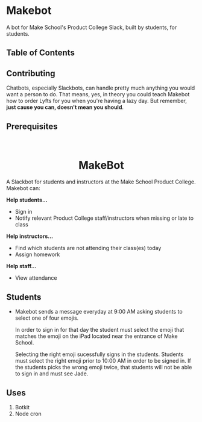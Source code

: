 # Makebot
A bot for Make School's Product College Slack, built by students, for
students.

## Table of Contents

## Contributing
Chatbots, especially Slackbots, can handle pretty much anything you would
want a person to do. That means, yes, in theory you could teach Makebot 
how to order Lyfts for you when you're having a lazy day. But remember,
**just cause you can, doesn't mean you should**.

## Prerequisites
<h1 align="center">
    <br>
    MakeBot
    <br>
</h1>

A Slackbot for students and instructors at the Make School Product
College. Makebot can: 

**Help students...**
- Sign in
- Notify relevant Product College staff/instructors when missing 
  or late to class

**Help instructors...**
- Find which students are not attending their class(es) today
- Assign homework

**Help staff...**
- View attendance

## Students
* Makebot sends a message  everyday at 9:00 AM asking students to
  select one of four emojis.

  In order to sign in for that day the student must select the
  emoji that matches the emoji on the iPad located near the
  entrance of Make School.
  
  Selecting the right emoji sucessfully signs in the students.
  Students must select the right emoji prior to 10:00 AM in order
  to be signed in. If the students picks the wrong emoji twice, 
  that students will not be able to sign in and must see Jade.

## Uses
1. Botkit
2. Node cron

